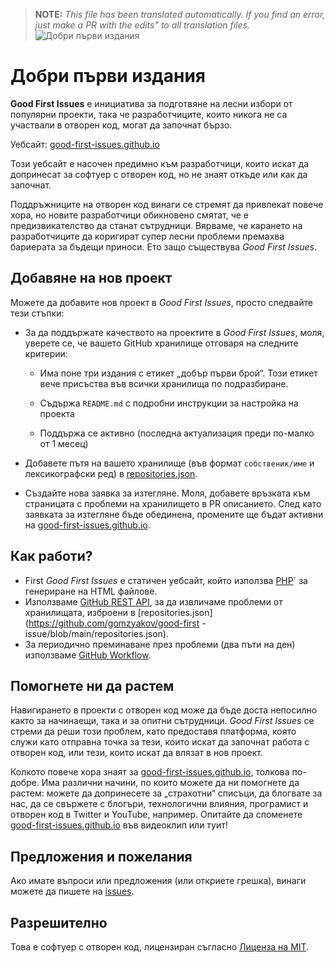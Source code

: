 >**NOTE:** _This file has been translated automatically. If you find an error, just make a PR with the edits" to all translation files._
![Добри първи издания](../assets/github/social-preview.png)

# Добри първи издания

**Good First Issues** е инициатива за подготвяне на лесни избори от популярни проекти, така че разработчиците, които никога не са участвали в отворен код, могат да започнат бързо.

Уебсайт: [good-first-issues.github.io](https://good-first-issues.github.io)

Този уебсайт е насочен предимно към разработчици, които искат да допринесат за софтуер с отворен код, но не знаят откъде или как да започнат.

Поддръжниците на отворен код винаги се стремят да привлекат повече хора, но новите разработчици обикновено смятат, че е предизвикателство да станат сътрудници. Вярваме, че карането на разработчиците да коригират супер лесни проблеми премахва бариерата за бъдещи приноси. Ето защо съществува *Good First Issues*.

## Добавяне на нов проект

Можете да добавите нов проект в *Good First Issues*, просто следвайте тези стъпки:

- За да поддържате качеството на проектите в *Good First Issues*, моля, уверете се, че вашето GitHub хранилище отговаря на следните критерии:

     - Има поне три издания с етикет „добър първи брой“. Този етикет вече присъства във всички хранилища по подразбиране.

     - Съдържа `README.md` с подробни инструкции за настройка на проекта

     - Поддържа се активно (последна актуализация преди по-малко от 1 месец)

- Добавете пътя на вашето хранилище (във формат `собственик/име` и лексикографски ред) в [repositories.json](https://github.com/gomzyakov/good-first-issue/blob/main/repositories.json).

- Създайте нова заявка за изтегляне. Моля, добавете връзката към страницата с проблеми на хранилището в PR описанието. След като заявката за изтегляне бъде обединена, промените ще бъдат активни на [good-first-issues.github.io](https://good-first-issues.github.io).

## Как работи?

- First *Good First Issues* е статичен уебсайт, който използва [PHP](https://www.php.net)` за генериране на HTML файлове.
- Използваме [GitHub REST API](https://docs.github.com/en/rest), за да извличаме проблеми от хранилищата, изброени в [repositories.json](https://github.com/gomzyakov/good-first -issue/blob/main/repositories.json).
- За периодично преминаване през проблеми (два пъти на ден) използваме [GitHub Workflow](https://docs.github.com/en/actions/using-workflows).

## Помогнете ни да растем

Навигирането в проекти с отворен код може да бъде доста непосилно както за начинаещи, така и за опитни сътрудници. *Good First Issues* се стреми да реши този проблем, като предоставя платформа, която служи като отправна точка за тези, които искат да започнат работа с отворен код, или тези, които искат да влязат в нов проект.

Колкото повече хора знаят за [good-first-issues.github.io](https://good-first-issues.github.io), толкова по-добре. Има различни начини, по които можете да ни помогнете да растем: можете да допринесете за „страхотни“ списъци, да блогвате за нас, да се свържете с блогъри, технологични влияния, програмист и отворен код в Twitter и YouTube, например. Опитайте да споменете [good-first-issues.github.io](https://good-first-issues.github.io) във видеоклип или туит!

## Предложения и пожелания

Ако имате въпроси или предложения (или откриете грешка), винаги можете да пишете на [issues](https://github.com/good-first-issues/good-first-issues.github.io/issues).

## Разрешително

Това е софтуер с отворен код, лицензиран съгласно [Лиценза на MIT](https://github.com/good-first-issues/good-first-issues.github.io/blob/main/LICENSE).
